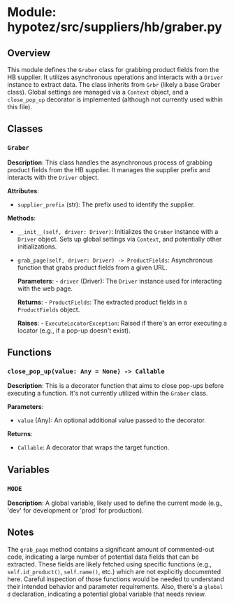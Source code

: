 # Module: hypotez/src/suppliers/hb/graber.py

## Overview

This module defines the `Graber` class for grabbing product fields from the HB supplier. It utilizes asynchronous operations and interacts with a `Driver` instance to extract data.  The class inherits from `Grbr` (likely a base Graber class).  Global settings are managed via a `Context` object, and a `close_pop_up` decorator is implemented (although not currently used within this file).


## Classes

### `Graber`

**Description**: This class handles the asynchronous process of grabbing product fields from the HB supplier. It manages the supplier prefix and interacts with the `Driver` object.

**Attributes**:

- `supplier_prefix` (str):  The prefix used to identify the supplier.

**Methods**:

- `__init__(self, driver: Driver)`: Initializes the `Graber` instance with a `Driver` object. Sets up global settings via `Context`, and potentially other initializations.

- `grab_page(self, driver: Driver) -> ProductFields`:  Asynchronous function that grabs product fields from a given URL.

    **Parameters**:
        - `driver` (Driver): The `Driver` instance used for interacting with the web page.

    **Returns**:
        - `ProductFields`: The extracted product fields in a `ProductFields` object.

    **Raises**:
        - `ExecuteLocatorException`: Raised if there's an error executing a locator (e.g., if a pop-up doesn't exist).


## Functions


### `close_pop_up(value: Any = None) -> Callable`

**Description**: This is a decorator function that aims to close pop-ups before executing a function. It's not currently utilized within the `Graber` class.

**Parameters**:
   - `value` (Any): An optional additional value passed to the decorator.

**Returns**:
   - `Callable`: A decorator that wraps the target function.


## Variables


### `MODE`

**Description**: A global variable, likely used to define the current mode (e.g., 'dev' for development or 'prod' for production).



## Notes

The `grab_page` method contains a significant amount of commented-out code, indicating a large number of potential data fields that can be extracted.  These fields are likely fetched using specific functions (e.g., `self.id_product()`, `self.name()`, etc.) which are not explicitly documented here.  Careful inspection of those functions would be needed to understand their intended behavior and parameter requirements.  Also, there's a `global d` declaration, indicating a potential global variable that needs review.